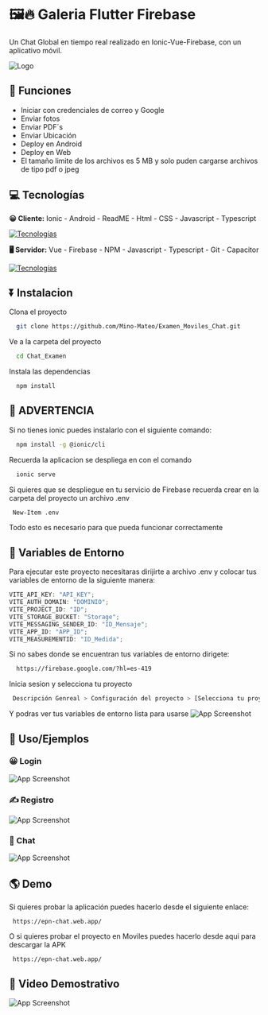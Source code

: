 # 🖼️🔥 Galeria Flutter Firebase

Un Chat Global en tiempo real realizado en Ionic-Vue-Firebase, con un aplicativo móvil.

![Logo](https://res.cloudinary.com/practicaldev/image/fetch/s---LBXaBPw--/c_imagga_scale,f_auto,fl_progressive,h_420,q_auto,w_1000/https://dev-to-uploads.s3.amazonaws.com/i/l6utl2wsk6fn1x3y5bf1.png)

## 📒 Funciones

- Iniciar con credenciales de correo y Google
- Enviar fotos
- Enviar PDF´s
- Enviar Ubicación
- Deploy en Android
- Deploy en Web
- El tamaño limite de los archivos es 5 MB y solo puden cargarse archivos de tipo pdf o jpeg

## 💻 Tecnologías

**😀 Cliente:**
Ionic - Android - ReadME - Html - CSS - Javascript - Typescript

[![Tecnologías](https://simpleskill.icons.workers.dev/svg?i=ionic,android,readme,html5,CSS3,javascript,typescript)](https://skillicons.dev)

**🖥️ Servidor:**
Vue - Firebase - NPM - Javascript - Typescript - Git - Capacitor

[![Tecnologías](https://simpleskill.icons.workers.dev/svg?i=vuedotjs,firebase,npm,javascript,typescript,git,capacitor)](https://skillicons.dev)

## ⏬ Instalacion

Clona el proyecto

```bash
  git clone https://github.com/Mino-Mateo/Examen_Moviles_Chat.git
```

Ve a la carpeta del proyecto

```bash
  cd Chat_Examen
```

Instala las dependencias

```bash
  npm install
```

## 🛑 ADVERTENCIA

Si no tienes ionic puedes instalarlo con el siguiente comando:

```bash
  npm install -g @ionic/cli
```

Recuerda la aplicacion se despliega en con el comando

```bash
  ionic serve
```

Si quieres que se despliegue en tu servicio de Firebase recuerda crear en la carpeta del proyecto un archivo .env

```bash
 New-Item .env
```

Todo esto es necesario para que pueda funcionar correctamente

## 🍃 Variables de Entorno

Para ejecutar este proyecto necesitaras dirijirte a archivo .env y colocar tus variables de entorno de la siguiente manera:

```js
VITE_API_KEY: "API_KEY";
VITE_AUTH_DOMAIN: "DOMINIO";
VITE_PROJECT_ID: "ID";
VITE_STORAGE_BUCKET: "Storage";
VITE_MESSAGING_SENDER_ID: "ID_Mensaje";
VITE_APP_ID: "APP_ID";
VITE_MEASUREMENTID: "ID_Medida";
```

Si no sabes donde se encuentran tus variables de entorno dirigete:

```bash
  https://firebase.google.com/?hl=es-419
```

Inicia sesion y selecciona tu proyecto

```bash
 Descripción Genreal > Configuración del proyecto > [Selecciona tu proyecto web]
```

Y podras ver tus variables de entorno lista para usarse
![App Screenshot](https://via.placeholder.com/468x300?text=App+Screenshot+Here)

## 🧩 Uso/Ejemplos

### 😀 Login

![App Screenshot](https://via.placeholder.com/468x300?text=App+Screenshot+Here)

### ✍️ Registro

![App Screenshot](https://via.placeholder.com/468x300?text=App+Screenshot+Here)

### 📲 Chat

![App Screenshot](https://via.placeholder.com/468x300?text=App+Screenshot+Here)

## 🌎 Demo

Si quieres probar la aplicación puedes hacerlo desde el siguiente enlace:

```link
 https://epn-chat.web.app/
```

O si quieres probar el proyecto en Moviles puedes hacerlo desde aqui para descargar la APK

```link
 https://epn-chat.web.app/
```

## 🎥 Video Demostrativo

![App Screenshot](https://via.placeholder.com/468x300?text=App+Screenshot+Here)
